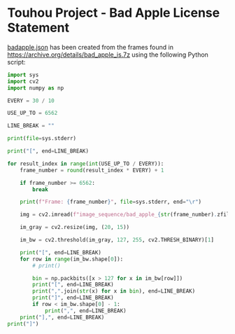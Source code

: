 # Touhou Project - Bad Apple License Statement

[badapple.json](./badapple.json) has been created from the frames found in <https://archive.org/details/bad_apple_is.7z> using the following Python script:

```python
import sys
import cv2
import numpy as np

EVERY = 30 / 10

USE_UP_TO = 6562

LINE_BREAK = ""

print(file=sys.stderr)

print("[", end=LINE_BREAK)

for result_index in range(int(USE_UP_TO / EVERY)):
    frame_number = round(result_index * EVERY) + 1

    if frame_number >= 6562:
        break

    print(f"Frame: {frame_number}", file=sys.stderr, end="\r")

    img = cv2.imread(f"image_sequence/bad_apple_{str(frame_number).zfill(3)}.png", cv2.IMREAD_GRAYSCALE)

    im_gray = cv2.resize(img, (20, 15))

    im_bw = cv2.threshold(im_gray, 127, 255, cv2.THRESH_BINARY)[1]

    print("[", end=LINE_BREAK)
    for row in range(im_bw.shape[0]):
        # print()

        bin = np.packbits([x > 127 for x in im_bw[row]])
        print("[", end=LINE_BREAK)
        print(",".join(str(x) for x in bin), end=LINE_BREAK)
        print("]", end=LINE_BREAK)
        if row < im_bw.shape[0] - 1:
            print(",", end=LINE_BREAK)
    print("],", end=LINE_BREAK)
print("]")
```